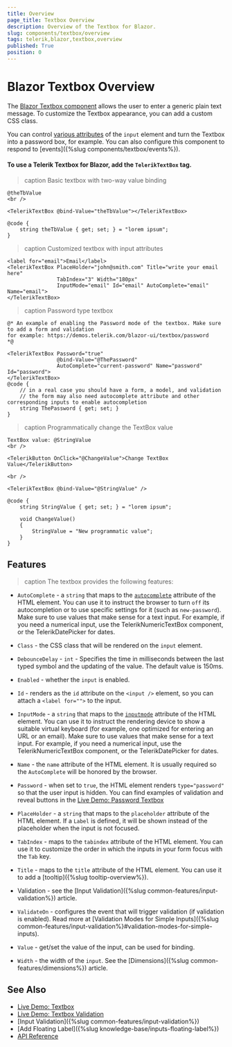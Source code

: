 ```yaml
---
title: Overview
page_title: Textbox Overview
description: Overview of the Textbox for Blazor.
slug: components/textbox/overview
tags: telerik,blazor,textbox,overview
published: True
position: 0
---
```


# Blazor Textbox Overview

The <a href="https://www.telerik.com/blazor-ui/textbox" target="_blank">Blazor Textbox component</a> allows the user to enter a generic plain text message. To customize the Textbox appearance, you can add a custom CSS class.

You can control [various attributes](#features) of the `input` element and turn the Textbox into a password box, for example. You can also configure this component to respond to [events]({%slug components/textbox/events%}).

#### To use a Telerik Textbox for Blazor, add the `TelerikTextBox` tag.

>caption Basic textbox with two-way value binding

````CSHTML
@theTbValue
<br />

<TelerikTextBox @bind-Value="theTbValue"></TelerikTextBox>

@code {
    string theTbValue { get; set; } = "lorem ipsum";
}
````


>caption Customized textbox with input attributes

````CSHTML
<label for="email">Email</label>
<TelerikTextBox PlaceHolder="john@smith.com" Title="write your email here"
                TabIndex="3" Width="180px"
                InputMode="email" Id="email" AutoComplete="email" Name="email">
</TelerikTextBox>
````


>caption Password type textbox

````CSHTML
@* An example of enabling the Password mode of the textbox. Make sure to add a form and validation
for example: https://demos.telerik.com/blazor-ui/textbox/password
*@

<TelerikTextBox Password="true"
                @bind-Value="@ThePassword"
                AutoComplete="current-password" Name="password" Id="password">
</TelerikTextBox>
@code {
    // in a real case you should have a form, a model, and validation
    // the form may also need autocomplete attribute and other corresponding inputs to enable autocompletion
    string ThePassword { get; set; }
}
````

>caption Programmatically change the TextBox value

````CSHTML
TextBox value: @StringValue
<br />

<TelerikButton OnClick="@ChangeValue">Change TextBox Value</TelerikButton>

<br />

<TelerikTextBox @bind-Value="@StringValue" />

@code {
    string StringValue { get; set; } = "lorem ipsum";

    void ChangeValue()
    {
        StringValue = "New programmatic value";
    }
}
````

## Features

>caption The textbox provides the following features:

* `AutoComplete` - a `string` that maps to the [`autocomplete`](https://developer.mozilla.org/en-US/docs/Web/HTML/Attributes/autocomplete) attribute of the HTML element. You can use it to instruct the browser to turn `off` its autocompletion or to use specific settings for it (such as `new-password`). Make sure to use values that make sense for a text input. For example, if you need a numerical input, use the TelerikNumericTextBox component, or the TelerikDatePicker for dates.

* `Class` - the CSS class that will be rendered on the `input` element.

* `DebounceDelay` - `int` - Specifies the time in milliseconds between the last typed symbol and the updating of the value. The default value is 150ms.

* `Enabled` - whether the `input` is enabled.

* `Id` - renders as the `id` attribute on the `<input />` element, so you can attach a `<label for="">` to the input.

* `InputMode` - a `string` that maps to the [`inputmode`](https://developer.mozilla.org/en-US/docs/Web/HTML/Global_attributes/inputmode) attribute of the HTML element. You can use it to instruct the rendering device to show a suitable virtual keyboard (for example, one optimized for entering an URL or an email). Make sure to use values that make sense for a text input. For example, if you need a numerical input, use the TelerikNumericTextBox component, or the TelerikDatePicker for dates.

* `Name` - the `name` attribute of the HTML element. It is usually required so the `AutoComplete` will be honored by the browser.

* `Password` - when set to `true`, the HTML element renders `type="password"` so that the user input is hidden. You can find examples of validation and reveal buttons in the [Live Demo: Password Textbox](https://demos.telerik.com/blazor-ui/textbox/password)

* `PlaceHolder` - a `string` that maps to the `placeholder` attribute of the HTML element. If a `Label` is defined, it will be shown instead of the placeholder when the input is not focused.

* `TabIndex` - maps to the `tabindex` attribute of the HTML element. You can use it to customize the order in which the inputs in your form focus with the `Tab` key.

* `Title` - maps to the `title` attribute of the HTML element. You can use it to add a [tooltip]({%slug tooltip-overview%}).

* Validation - see the [Input Validation]({%slug common-features/input-validation%}) article.

* `ValidateOn` - configures the event that will trigger validation (if validation is enabled). Read more at [Validation Modes for Simple Inputs]({%slug common-features/input-validation%}#validation-modes-for-simple-inputs).

* `Value` - get/set the value of the input, can be used for binding.

* `Width` - the width of the `input`. See the [Dimensions]({%slug common-features/dimensions%}) article.

## See Also

  * [Live Demo: Textbox](https://demos.telerik.com/blazor-ui/textbox/index)
  * [Live Demo: Textbox Validation](https://demos.telerik.com/blazor-ui/textbox/validation)
  * [Input Validation]({%slug common-features/input-validation%})
  * [Add Floating Label]({%slug knowledge-base/inputs-floating-label%})
  * [API Reference](https://docs.telerik.com/blazor-ui/api/Telerik.Blazor.Components.TelerikTextBox)
